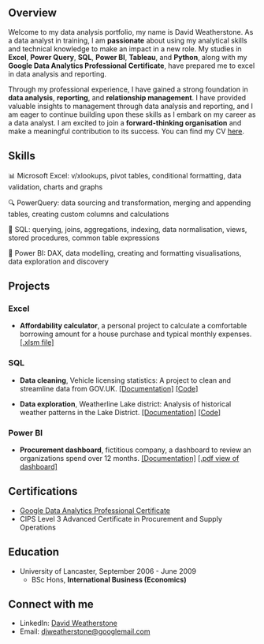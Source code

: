 ## Overview
Welcome to my data analysis portfolio, my name is David Weatherstone. As a data analyst in training, I am **passionate** about using my analytical skills and technical knowledge to make an impact in a new role. My studies in **Excel**, **Power Query**, **SQL**, **Power BI**, **Tableau**, and **Python**, along with my **Google Data Analytics Professional Certificate**, have prepared me to excel in data analysis and reporting.

Through my professional experience, I have gained a strong foundation in **data analysis**, **reporting**, and **relationship management**. I have provided valuable insights to management through data analysis and reporting, and I am eager to continue building upon these skills as I embark on my career as a data analyst. I am excited to join a **forward-thinking organisation** and make a meaningful contribution to its success. You can find my CV [here](https://drive.google.com/file/d/1FRTk8Pzkjvy1S52SktgnODWZVsr5KDFK/view?usp=sharing).

## Skills
📊 Microsoft Excel: v/xlookups, pivot tables, conditional formatting, data validation, charts and graphs

🔍 PowerQuery: data sourcing and transformation, merging and appending tables, creating custom columns and calculations

💾 SQL: querying, joins, aggregations, indexing, data normalisation, views, stored procedures, common table expressions

🔮 Power BI: DAX, data modelling, creating and formatting visualisations, data exploration and discovery

## Projects

### Excel
* **Affordability calculator**, a personal project to calculate a comfortable borrowing amount for a house purchase and typical monthly expenses. [[.xlsm file]](EXCEL/Affordability%20calculator.xlsm)

### SQL
* **Data cleaning**, Vehicle licensing statistics: A project to clean and streamline data from GOV.UK. [[Documentation]](SQL%20Cleaning%20-%20Vehicle%20licensing%20statistics/) [[Code]](SQL%20Cleaning%20-%20Vehicle%20licensing%20statistics/README.md)

* **Data exploration**, Weatherline Lake district: Analysis of historical weather patterns in the Lake District. [[Documentation]](SQL%20Data%20exploration%20-%20Weatherline/) [[Code]](SQL%20Data%20exploration%20-%20Weatherline/README.md)

### Power BI
* **Procurement dashboard**, fictitious company, a dashboard to review an organizations spend over 12 months. [[Documentation]](Power%20BI%20-%20Procurement%20dashboard/README.md) [[.pdf view of dashboard]](https://drive.google.com/file/d/1wqWB2MlV0036dCzYLsSd91TxyCoXMSWj/view?usp=sharing)

## Certifications
* [Google Data Analytics Professional Certificate](https://drive.google.com/file/d/1NXKDZShsj2_qZCxtoar1PiqODv0VTkvc/view?usp=sharing)
* CIPS Level 3 Advanced Certificate in Procurement and Supply Operations

## Education
* University of Lancaster, September 2006 - June 2009
    * BSc Hons, **International Business (Economics)**

## Connect with me
- LinkedIn: [David Weatherstone](https://www.linkedin.com/in/davidjweatherstone)
- Email: djweatherstone@googlemail.com
